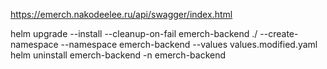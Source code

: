 https://emerch.nakodeelee.ru/api/swagger/index.html

helm upgrade --install --cleanup-on-fail emerch-backend ./ --create-namespace --namespace emerch-backend --values values.modified.yaml
helm uninstall emerch-backend -n emerch-backend
